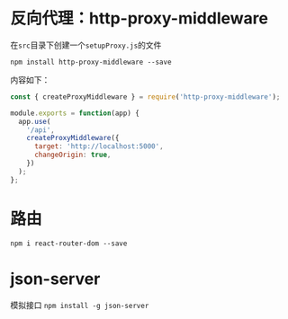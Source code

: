 # 反向代理：http-proxy-middleware
在`src`目录下创建一个`setupProxy.js`的文件

`npm install http-proxy-middleware --save`

内容如下：

```javascript
const { createProxyMiddleware } = require('http-proxy-middleware');

module.exports = function(app) {
  app.use(
    '/api',
    createProxyMiddleware({
      target: 'http://localhost:5000',
      changeOrigin: true,
    })
  );
};
```
# 路由
`npm i react-router-dom --save`

# json-server
模拟接口
`npm install -g json-server`
